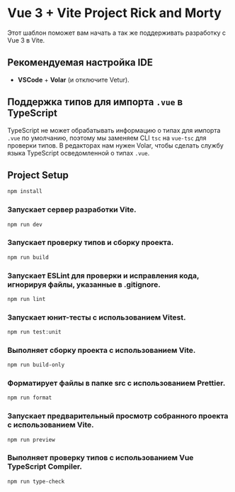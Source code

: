 
# Vue 3 + Vite Project Rick and Morty

Этот шаблон поможет вам начать а так же поддерживать разработку с Vue 3 в Vite.

## Рекомендуемая настройка IDE

- **VSCode** + **Volar** (и отключите Vetur).

## Поддержка типов для импорта `.vue` в TypeScript

TypeScript не может обрабатывать информацию о типах для импорта `.vue` по умолчанию, поэтому мы заменяем CLI `tsc` на `vue-tsc` для проверки типов. В редакторах нам нужен Volar, чтобы сделать службу языка TypeScript осведомленной о типах `.vue`.


## Project Setup

```sh
npm install
```

### Запускает сервер разработки Vite.

```sh
npm run dev
```

### Запускает проверку типов и сборку проекта.

```sh
npm run build
```

### Запускает ESLint для проверки и исправления кода, игнорируя файлы, указанные в .gitignore.

```sh
npm run lint
```

### Запускает юнит-тесты с использованием Vitest.

```sh
npm run test:unit
```

### Выполняет сборку проекта с использованием Vite.

```sh
npm run build-only
```

### Форматирует файлы в папке src с использованием Prettier.

```sh
npm run format
```

### Запускает предварительный просмотр собранного проекта с использованием Vite.

```sh
npm run preview
```

### Выполняет проверку типов с использованием Vue TypeScript Compiler.

```sh
npm run type-check
```
